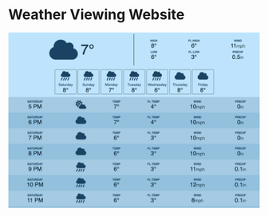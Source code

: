 # Weather Viewing Website

![Weather Example Image!](https://github.com/Viveks-Practice/Weather-Viewing-Website/blob/main/images/weather-app-image.png)
